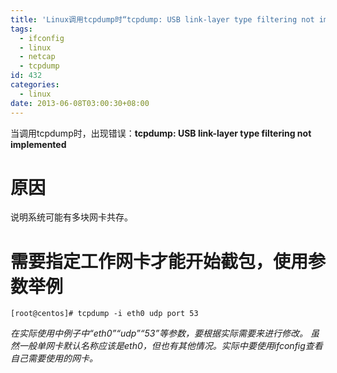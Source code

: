 ```yaml
---
title: 'Linux调用tcpdump时“tcpdump: USB link-layer type filtering not implemented”解决方案'
tags:
  - ifconfig
  - linux
  - netcap
  - tcpdump
id: 432
categories:
  - linux
date: 2013-06-08T03:00:30+08:00
---
```


当调用tcpdump时，出现错误：**tcpdump: USB link-layer type filtering not implemented**

# 原因
说明系统可能有多块网卡共存。

# 需要指定工作网卡才能开始截包，使用参数举例
```shell
[root@centos]# tcpdump -i eth0 udp port 53
```

*在实际使用中例子中“eth0”“udp”“53”等参数，要根据实际需要来进行修改。*
*虽然一般单网卡默认名称应该是eth0，但也有其他情况。实际中要使用ifconfig查看自己需要使用的网卡。*
